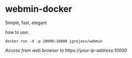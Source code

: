 # webmin-docker
Simple, fast, elegant

how to use:
```
docker run -d -p 10000:10000 jgrojasx/webmin
```

_Access from web browser to https://your-ip-address:10000_
